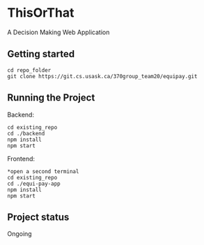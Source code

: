 # ThisOrThat
A Decision Making Web Application

## Getting started
```
cd repo_folder
git clone https://git.cs.usask.ca/370group_team20/equipay.git
```

## Running the Project
Backend:
```
cd existing_repo
cd ./backend
npm install
npm start
```

Frontend:
```
*open a second terminal
cd existing_repo
cd ./equi-pay-app
npm install
npm start
```

## Project status
Ongoing
